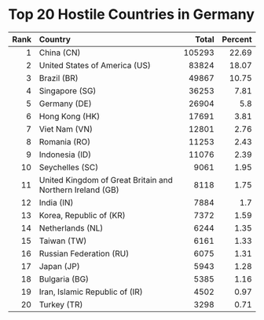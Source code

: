 # Top 20 Hostile Countries in Germany

| Rank | Country | Total | Percent |
| ---: | :------ | ----: | ------: |
| 1 | China (CN) | 105293 | 22.69 |
| 2 | United States of America (US) | 83824 | 18.07 |
| 3 | Brazil (BR) | 49867 | 10.75 |
| 4 | Singapore (SG) | 36253 | 7.81 |
| 5 | Germany (DE) | 26904 | 5.8 |
| 6 | Hong Kong (HK) | 17691 | 3.81 |
| 7 | Viet Nam (VN) | 12801 | 2.76 |
| 8 | Romania (RO) | 11253 | 2.43 |
| 9 | Indonesia (ID) | 11076 | 2.39 |
| 10 | Seychelles (SC) | 9061 | 1.95 |
| 11 | United Kingdom of Great Britain and Northern Ireland (GB) | 8118 | 1.75 |
| 12 | India (IN) | 7884 | 1.7 |
| 13 | Korea, Republic of (KR) | 7372 | 1.59 |
| 14 | Netherlands (NL) | 6244 | 1.35 |
| 15 | Taiwan (TW) | 6161 | 1.33 |
| 16 | Russian Federation (RU) | 6075 | 1.31 |
| 17 | Japan (JP) | 5943 | 1.28 |
| 18 | Bulgaria (BG) | 5385 | 1.16 |
| 19 | Iran, Islamic Republic of (IR) | 4502 | 0.97 |
| 20 | Turkey (TR) | 3298 | 0.71 |
